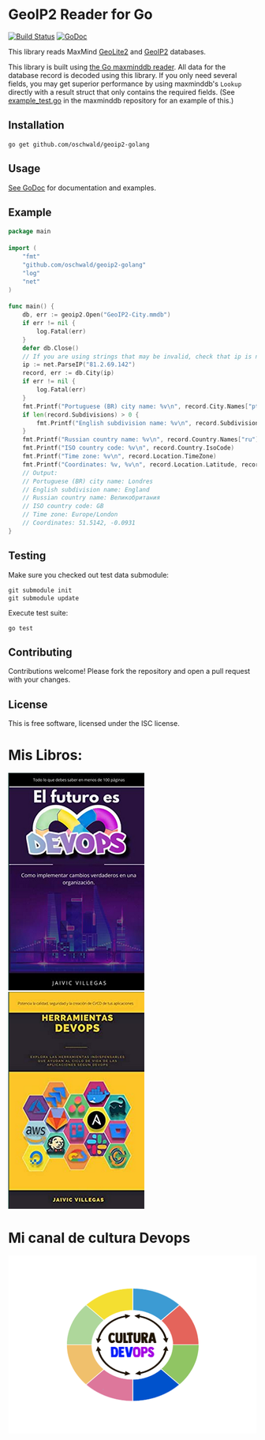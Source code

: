 # GeoIP2 Reader for Go #

[![Build Status](https://travis-ci.org/oschwald/geoip2-golang.png?branch=master)](https://travis-ci.org/oschwald/geoip2-golang)
[![GoDoc](https://godoc.org/github.com/oschwald/geoip2-golang?status.png)](https://godoc.org/github.com/oschwald/geoip2-golang)

This library reads MaxMind [GeoLite2](http://dev.maxmind.com/geoip/geoip2/geolite2/)
and [GeoIP2](http://www.maxmind.com/en/geolocation_landing) databases.

This library is built using
[the Go maxminddb reader](https://github.com/oschwald/maxminddb-golang).
All data for the database record is decoded using this library. If you only
need several fields, you may get superior performance by using maxminddb's
`Lookup` directly with a result struct that only contains the required fields.
(See [example_test.go](https://github.com/oschwald/maxminddb-golang/blob/master/example_test.go)
in the maxminddb repository for an example of this.)

## Installation ##

```
go get github.com/oschwald/geoip2-golang
```

## Usage ##

[See GoDoc](http://godoc.org/github.com/oschwald/geoip2-golang) for
documentation and examples.

## Example ##

```go
package main

import (
	"fmt"
	"github.com/oschwald/geoip2-golang"
	"log"
	"net"
)

func main() {
	db, err := geoip2.Open("GeoIP2-City.mmdb")
	if err != nil {
		log.Fatal(err)
	}
	defer db.Close()
	// If you are using strings that may be invalid, check that ip is not nil
	ip := net.ParseIP("81.2.69.142")
	record, err := db.City(ip)
	if err != nil {
		log.Fatal(err)
	}
	fmt.Printf("Portuguese (BR) city name: %v\n", record.City.Names["pt-BR"])
	if len(record.Subdivisions) > 0 {
		fmt.Printf("English subdivision name: %v\n", record.Subdivisions[0].Names["en"])
	}
	fmt.Printf("Russian country name: %v\n", record.Country.Names["ru"])
	fmt.Printf("ISO country code: %v\n", record.Country.IsoCode)
	fmt.Printf("Time zone: %v\n", record.Location.TimeZone)
	fmt.Printf("Coordinates: %v, %v\n", record.Location.Latitude, record.Location.Longitude)
	// Output:
	// Portuguese (BR) city name: Londres
	// English subdivision name: England
	// Russian country name: Великобритания
	// ISO country code: GB
	// Time zone: Europe/London
	// Coordinates: 51.5142, -0.0931
}
```

## Testing ##

Make sure you checked out test data submodule:

```
git submodule init
git submodule update
```

Execute test suite:

```
go test
```

## Contributing ##

Contributions welcome! Please fork the repository and open a pull request
with your changes.

## License ##

This is free software, licensed under the ISC license.



# Mis Libros:

[![libros futuro es devops ](https://github.com/culturadevops/recursos/blob/master/portada-futuro-es-devops.png)](https://amzn.to/3S8AGG9) [![libros herramientas devops](https://github.com/culturadevops/recursos/blob/master/portada-herramientasdevops.png)](https://amzn.to/3ga1c4E)

# Mi canal de cultura Devops

[![canal de youtube sobre devops ](https://github.com/culturadevops/recursos/blob/master/logo-culturadevops.png)](https://www.youtube.com/channel/UCfJ67eVA7DkKbbIF5ceJDMA?sub_confirmation=1) 
